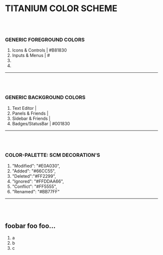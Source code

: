 # TITANIUM COLOR SCHEME

<br><br>

### GENERIC FOREGROUND COLORS

1. Icons & Controls | #B81830
2. Inputs & Menus | #
3.
4.

---

<br><br>

### GENERIC BACKGROUND COLORS

1. Text Editor |
2. Panels & Friends |
3. Sidebar & Friends |
4. Badges/StatusBar | #001830

---

<br><br>

### COLOR-PALETTE: SCM DECORATION'S

1. "Modified": "#E0A030",
2. "Added": "#66CC55",
3. "Deleted":"#FF2299",
4. "Ignored": "#FFDDAA66",
5. "Conflict": "#FF5555",
6. "Renamed": "#BB77FF"

---

<br><br>

## foobar foo foo...

1. a
2. b
3. c
